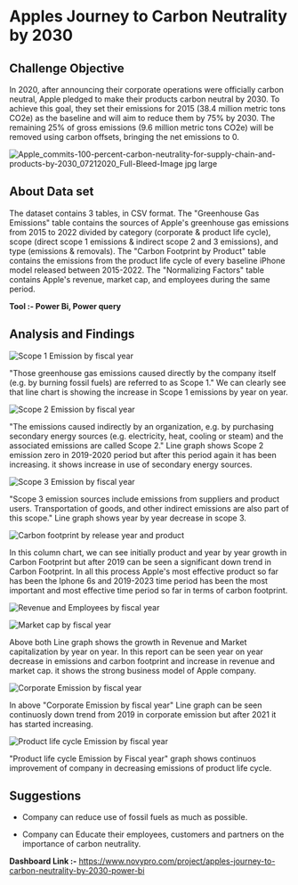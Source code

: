 # Apples Journey to Carbon Neutrality by 2030

## Challenge Objective

In 2020, after announcing their corporate operations were officially carbon neutral, Apple pledged to make their products carbon neutral by 2030. To achieve this goal, they set their emissions for 2015 (38.4 million metric tons CO2e) as the baseline and will aim to reduce them by 75% by 2030. The remaining 25% of gross emissions (9.6 million metric tons CO2e) will be removed using carbon offsets, bringing the net emissions to 0.

![Apple_commits-100-percent-carbon-neutrality-for-supply-chain-and-products-by-2030_07212020_Full-Bleed-Image jpg large](https://github.com/CodeofRahul/Apples_Journey_to_Carbon_Neutrality_by_2030/assets/143285125/cdee5cca-cb63-4306-9431-b4820a3d0c76)

## About Data set

The dataset contains 3 tables, in CSV format. The "Greenhouse Gas Emissions" table contains the sources of Apple's greenhouse gas emissions from 2015 to 2022 divided by category (corporate & product life cycle), scope (direct scope 1 emissions & indirect scope 2 and 3 emissions), and type (emissions & removals). The "Carbon Footprint by Product" table contains the emissions from the product life cycle of every baseline iPhone model released between 2015-2022. The "Normalizing Factors" table contains Apple's revenue, market cap, and employees during the same period.

**Tool :- Power Bi, Power query**

## Analysis and Findings

![Scope 1 Emission by fiscal year](https://github.com/CodeofRahul/Apples_Journey_to_Carbon_Neutrality_by_2030/assets/143285125/3f97e995-f8b7-41dc-a98c-ce11a636e4d5)

"Those greenhouse gas emissions caused directly by the company itself (e.g. by burning fossil fuels) are referred to as Scope 1." We can clearly see that line chart is showing the increase in Scope 1 emissions by year on year.

![Scope 2 Emission by fiscal year](https://github.com/CodeofRahul/Apples_Journey_to_Carbon_Neutrality_by_2030/assets/143285125/d5899dd9-f271-4c8b-9846-295cd42b19bb)

"The emissions caused indirectly by an organization, e.g. by purchasing secondary energy sources (e.g. electricity, heat, cooling or steam) and the associated emissions are called Scope 2." Line graph shows Scope 2 emission zero in 2019-2020 period but after this period again it has been increasing. it shows increase in use of secondary energy sources.

![Scope 3 Emission by fiscal year](https://github.com/CodeofRahul/Apples_Journey_to_Carbon_Neutrality_by_2030/assets/143285125/196c5264-e11f-43b1-a722-cd0f9b5d8161)


"Scope 3 emission sources include emissions from suppliers and product users. Transportation of goods, and other indirect emissions are also part of this scope." Line graph shows year by year decrease in scope 3.

![Carbon footprint by release year and product](https://github.com/CodeofRahul/Apples_Journey_to_Carbon_Neutrality_by_2030/assets/143285125/ae87ac0c-14c2-4bce-9283-c22fe165a65a)

In this column chart, we can see initially product and year by year growth in Carbon Footprint but after 2019 can be seen a significant down trend in Carbon Footprint. In all this process Apple's most effective product so far has been the Iphone 6s and 2019-2023 time period has been the most important and most effective time period so far in terms of carbon footprint.

  ![Revenue and Employees by fiscal year](https://github.com/CodeofRahul/Apples_Journey_to_Carbon_Neutrality_by_2030/assets/143285125/3678bb48-11a3-43ad-9f36-20f6edc7f269)

![Market cap by fiscal year](https://github.com/CodeofRahul/Apples_Journey_to_Carbon_Neutrality_by_2030/assets/143285125/34ef171f-1519-43da-96a1-3db687f40890)

Above both Line graph shows the growth in Revenue and Market capitalization by year on year. In this report can be seen year on year decrease in emissions and carbon footprint and increase in revenue and market cap. it shows the strong business model of Apple company.

![Corporate Emission by fiscal year](https://github.com/CodeofRahul/Apples_Journey_to_Carbon_Neutrality_by_2030/assets/143285125/c5f60fbf-9e6c-4a12-9e7e-5e4fb28d72ae)

In above "Corporate Emission by fiscal year" Line graph can be seen continuosly down trend from 2019 in corporate emission but after 2021 it has started increasing.

![Product life cycle Emission by fiscal year](https://github.com/CodeofRahul/Apples_Journey_to_Carbon_Neutrality_by_2030/assets/143285125/57967ab9-68de-43ec-a264-e835a18e652d)

"Product life cycle Emission by Fiscal year" graph shows continuos improvement of company in decreasing emissions of product life cycle.

## Suggestions

- Company can reduce use of fossil fuels as much as possible.

- Company can Educate their employees, customers and partners on the importance of carbon neutrality.


**Dashboard Link :-** https://www.novypro.com/project/apples-journey-to-carbon-neutrality-by-2030-power-bi
